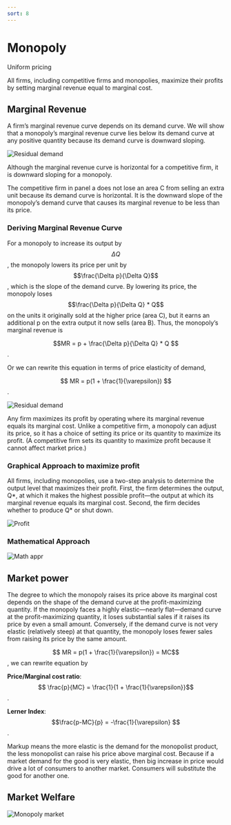 ```yaml
---
sort: 8
---
```


# Monopoly

Uniform pricing

All firms, including competitive firms and monopolies, maximize their profits by
setting marginal revenue equal to marginal cost.

## Marginal Revenue

A firm’s marginal revenue curve depends on its demand curve. We will show that
a monopoly’s marginal revenue curve lies below its demand curve at any positive
quantity because its demand curve is downward sloping.

![Residual demand]({{site.baseurl}}/assets/images/monopoly_mr.png)

Although the marginal revenue curve is horizontal for a competitive firm, it is downward sloping for a monopoly.

The competitive firm in panel a does not lose an area C from selling an extra unit
because its demand curve is horizontal. It is the downward slope of the monopoly’s
demand curve that causes its marginal revenue to be less than its price.


### Deriving Marginal Revenue Curve

For a monopoly to increase its output by $$\Delta Q$$, the monopoly lowers its price per unit by $$\frac{\Delta p}{\Delta Q}$$ , which is the slope
of the demand curve. By lowering its price, the monopoly loses $$\frac{\Delta p}{\Delta Q} * Q$$ on the
units it originally sold at the higher price (area C), but it earns an additional p on the
extra output it now sells (area B). Thus, the monopoly’s marginal revenue is

$$MR = p + \frac{\Delta p}{\Delta Q} * Q $$.

Or we can rewrite this equation in terms of price elasticity of demand,

$$ MR = p(1 + \frac{1}{\varepsilon}) $$.


![Residual demand]({{site.baseurl}}/assets/images/monopoly_mr_el.png)


Any firm maximizes its profit by operating where its marginal revenue equals its
marginal cost. Unlike a competitive firm, a monopoly can adjust its price, so it has a
choice of setting its price or its quantity to maximize its profit. (A competitive firm
sets its quantity to maximize profit because it cannot affect market price.)


### Graphical Approach to maximize profit

All firms, including monopolies, use a two-step analysis to determine the output level
that maximizes their profit. First, the firm determines the output, Q*, at
which it makes the highest possible profit—the output at which its marginal revenue equals its marginal cost. Second, the firm decides whether to produce Q* or shut down.


![Profit]({{site.baseurl}}/assets/images/monopoly_max_profit.png)

### Mathematical Approach

![Math appr]({{site.baseurl}}/assets/images/monopoly_math.png)

## Market power

The degree to which the monopoly raises its price above its marginal cost depends
on the shape of the demand curve at the profit-maximizing quantity. If the monopoly
faces a highly elastic—nearly flat—demand curve at the profit-maximizing quantity,
it loses substantial sales if it raises its price by even a small amount. Conversely, if
the demand curve is not very elastic (relatively steep) at that quantity, the monopoly
loses fewer sales from raising its price by the same amount.


$$ MR = p(1 + \frac{1}{\varepsilon}) = MC$$, we can rewrite equation by


__Price/Marginal cost ratio__: $$ \frac{p}{MC} = \frac{1}{1 + \frac{1}{\varepsilon}}$$.


__Lerner Index__: $$\frac{p-MC}{p} = -\frac{1}{\varepsilon} $$.


Markup means the more elastic
is the demand for the monopolist product,
the less monopolist can raise his price above marginal cost.
Because if a market demand for the good is very elastic, then big increase in price would drive a lot of consumers to another market. Consumers will substitute the good for another one.

## Market Welfare

![Monopoly market]({{site.baseurl}}/assets/images/monopoly_market_welfare.png)
